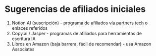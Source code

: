 # Sugerencias de afiliados iniciales

1) Notion AI (suscripción) - programa de afiliados vía partners tech o enlaces referidos
2) Copy.ai / Jasper - programas de afiliados para herramientas de escritura IA
3) Libros en Amazon (baja barrera, fácil de recomendar) - usa Amazon Associates
